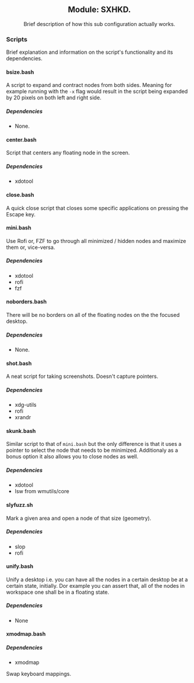 <div align="center">
  <h2>Module: SXHKD.</h1>
  Brief description of how this sub configuration actually works.
</div>

### Scripts

Brief explanation and information on the script's functionality and its dependencies.

#### bsize.bash

A script to expand and contract nodes from both sides. Meaning for example running with the `-x` flag would
result in the script being expanded by 20 pixels on both left and right side.

##### Dependencies

- None.

#### center.bash

Script that centers any floating node in the screen.

##### Dependencies

- xdotool

#### close.bash

A quick close script that closes some specific applications on pressing the Escape key.

#### mini.bash

Use Rofi or, FZF to go through all minimized / hidden nodes and maximize them or, vice-versa.

##### Dependencies

- xdotool
- rofi
- fzf

#### noborders.bash

There will be no borders on all of the floating nodes on the the focused desktop.

##### Dependencies

- None.

#### shot.bash

A neat script for taking screenshots. Doesn't capture pointers.

##### Dependencies

- xdg-utils
- rofi
- xrandr

#### skunk.bash

Similar script to that of `mini.bash` but the only difference is that it uses a pointer to select the node that needs
to be minimized. Additionaly as a bonus option it also allows you to close nodes as well.

##### Dependencies

- xdotool
- lsw from wmutils/core

#### slyfuzz.sh

Mark a given area and open a node of that size (geometry).

##### Dependencies

- slop
- rofi

#### unify.bash

Unify a desktop i.e. you can have all the nodes in a certain desktop be at a certain state, initially.
Dor example you can assert that, all of the nodes in workspace one shall be in a floating state.

##### Dependencies

- None

#### xmodmap.bash

##### Dependencies

- xmodmap

Swap keyboard mappings.
